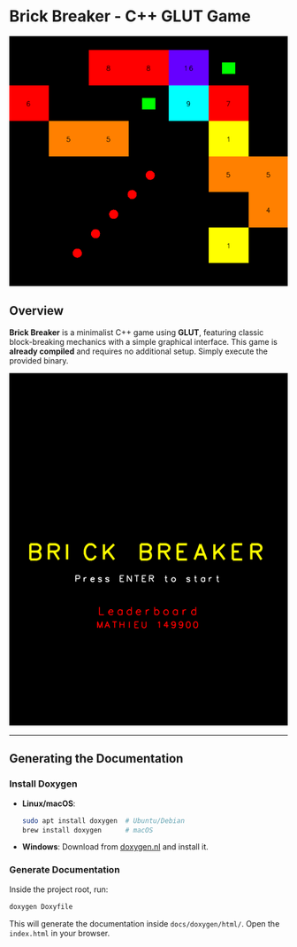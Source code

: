 # Brick Breaker - C++ GLUT Game

![Brick Breaker Gameplay](docs/resources/game.png)

## Overview
**Brick Breaker** is a minimalist C++ game using **GLUT**, featuring classic block-breaking mechanics with a simple graphical interface. This game is **already compiled** and requires no additional setup. Simply execute the provided binary.

![Brick Breaker Menu](docs/resources/menu.png)

---

## Generating the Documentation

### **Install Doxygen**
- **Linux/macOS**:  
  ```sh
  sudo apt install doxygen  # Ubuntu/Debian
  brew install doxygen      # macOS
  ```
- **Windows**: Download from [doxygen.nl](https://www.doxygen.nl/download.html) and install it.

### **Generate Documentation**
Inside the project root, run:
```sh
doxygen Doxyfile
```
This will generate the documentation inside `docs/doxygen/html/`. Open the `index.html` in your browser.
